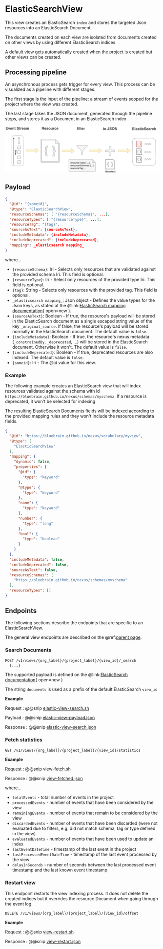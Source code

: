 # ElasticSearchView

This view creates an ElasticSearch `index` and stores the targeted Json resources into an ElasticSearch Document.

The documents created on each view are isolated from documents created on other views by using different ElasticSearch indices.

A default view gets automatically created when the project is created but other views can be created.

## Processing pipeline

An asynchronous process gets trigger for every view. This process can be visualized as a pipeline with different stages. 

The first stage is the input of the pipeline: a stream of events scoped for the project where the view was created.

The last stage takes the JSON document, generated through the pipeline steps, and stores it as a Document in an ElasticSearch index

[![ElasticSearchView pipeline](../assets/views/elasticsearch_pipeline.png "ElasticSearchView pipeline")](../assets/views/elasticsearch_pipeline.png)

## Payload

```json
{
  "@id": "{someid}",
  "@type": "ElasticSearchView",
  "resourceSchemas": [ "{resourceSchema}", ...],
  "resourceTypes": [ "{resourceType}", ...],
  "resourceTag": "{tag}",
  "sourceAsText": {sourceAsText},
  "includeMetadata": {includeMetadata},
  "includeDeprecated": {includeDeprecated},
  "mapping": _elasticsearch mapping_
}
```

where...

- `{resourceSchema}`: Iri - Selects only resources that are validated against the provided schema Iri. This field is optional.
- `{resourceType}`: Iri - Select only resources of the provided type Iri. This field is optional.
- `{tag}`: String - Selects only resources with the provided tag. This field is optional.
- `_elasticsearch mapping_`: Json object - Defines the value types for the Json keys, as stated at the 
  @link:[ElasticSearch mapping documentation](https://www.elastic.co/guide/en/elasticsearch/reference/current/indices-put-mapping.html#indices-put-mapping){ open=new }.
- `{sourceAsText}`: Boolean - If true, the resource's payload will be stored in the ElasticSearch document as a single 
  escaped string value of the key `_original_source`. If false, the resource's payload will be stored normally in the ElasticSearch document. The default value is `false`.
- `{includeMetadata}`: Boolean - If true, the resource's nexus metadata (`_constrainedBy`, `_deprecated`, ...) will be 
  stored in the ElasticSearch document. Otherwise it won't. The default value is `false`.
- `{includeDeprecated}`: Boolean - If true, deprecated resources are also indexed. The default value is `false`.
- `{someid}`: Iri - The @id value for this view.

### Example

The following example creates an ElasticSearch view that will index resources validated against the schema with id 
`https://bluebrain.github.io/nexus/schemas/myschema`. If a resource is deprecated, it won't be selected for indexing.

The resulting ElasticSearch Documents fields will be indexed according to the provided mapping rules and they won't 
include the resource metadata fields.

```json
{
  "@id": "https://bluebrain.github.io/nexus/vocabulary/myview",
  "@type": [
    "ElasticSearchView"
  ],
  "mapping": {
    "dynamic": false,
    "properties": {
      "@id": {
        "type": "keyword"
      },
      "@type": {
        "type": "keyword"
      },
      "name": {
        "type": "keyword"
      },
      "number": {
        "type": "long"
      },
      "bool": {
        "type": "boolean"
      }
    }
  },
  "includeMetadata": false,
  "includeDeprecated": false,
  "sourceAsText": false,
  "resourceSchemas": [
    "https://bluebrain.github.io/nexus/schemas/myschema"
  ],
  "resourceTypes": []
}
```

## Endpoints

The following sections describe the endpoints that are specific to an ElasticSearchView.

The general view endpoints are described on the @ref:[parent page](index.md#endpoints).

### Search Documents

```
POST /v1/views/{org_label}/{project_label}/{view_id}/_search
  {...}
```
The supported payload is defined on the 
@link:[ElasticSearch documentation](https://www.elastic.co/guide/en/elasticsearch/reference/current/search-request-body.html){ open=new }

The string `documents` is used as a prefix of the default ElasticSearch `view_id`

**Example**

Request
:   @@snip [elastic-view-search.sh](../assets/views/elastic-view-search.sh)

Payload
:   @@snip [elastic-view-payload.json](../assets/views/elastic-view-search-payload.json)

Response
:   @@snip [elastic-view-search.json](../assets/views/elastic-view-search.json)


### Fetch statistics

```
GET /v1/views/{org_label}/{project_label}/{view_id}/statistics
```

**Example**

Request
:   @@snip [view-fetch.sh](../assets/views/view-statistics.sh)

Response
:   @@snip [view-fetched.json](../assets/views/view-statistics.json)

where...

- `totalEvents` - total number of events in the project
- `processedEvents` - number of events that have been considered by the view
- `remainingEvents` - number of events that remain to be considered by the view
- `discardedEvents` - number of events that have been discarded (were not evaluated due to filters, e.g. did not 
  match schema, tag or type defined in the view)
- `evaluatedEvents` - number of events that have been used to update an index
- `lastEventDateTime` - timestamp of the last event in the project
- `lastProcessedEventDateTime` - timestamp of the last event processed by the view
- `delayInSeconds` - number of seconds between the last processed event timestamp and the last known event timestamp


### Restart view

This endpoint restarts the view indexing process. It does not delete the created indices but it overrides the 
resource Document when going through the event log.

```
DELETE /v1/views/{org_label}/{project_label}/{view_id}/offset
```

**Example**

Request
:   @@snip [view-restart.sh](../assets/views/view-restart.sh)

Response
:   @@snip [view-restart.json](../assets/views/view-restart.json)
